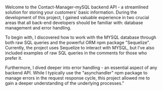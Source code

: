 Welcome to the Contact-Manager-mySQL backend API - a streamlined solution for storing your customers' basic information. During the development of this project, I gained valuable experience in two crucial areas that all back-end developers should be familiar with: database management and error handling.

To begin with, I discovered how to work with the MYSQL database through both raw SQL queries and the powerful ORM npm package "Sequelize". Currently, the project uses Sequelize to interact with MYSQL, but I've also included examples of raw SQL queries in the comments for those who prefer it.

Furthermore, I dived deeper into error handling - an essential aspect of any backend API. While I typically use the "asynchandler" npm package to manage errors in the request response cycle, this project allowed me to gain a deeper understanding of the underlying processes."
